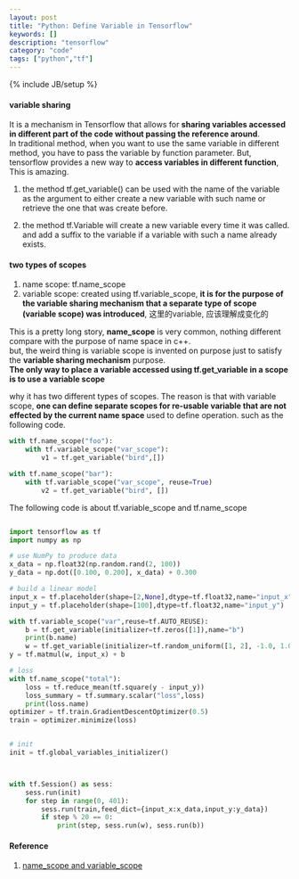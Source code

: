 ```yaml
---
layout: post
title: "Python: Define Variable in Tensorflow"
keywords: []
description: "tensorflow"
category: "code"
tags: ["python","tf"]
---
```

{% include JB/setup %}

#### variable sharing

It is a mechanism in Tensorflow that allows for **sharing variables accessed in different part of the code
without passing the reference around**. <br />
In traditional method, when you want to use the same variable in different method, you have to pass the variable by function parameter.
But, tensorflow provides a new way to **access variables in different function**, This is amazing.  

1. the method tf.get\_variable() can be used with the name of the variable as the argument to either create a 
new variable with such name or retrieve the one that was create before.

2. the method tf.Variable will create a new variable every time it was called. and add a suffix to the variable if a variable with such a name 
already exists.

#### two types of scopes

1. name scope: tf.name\_scope
2. variable scope: created using tf.variable\_scope, **it is for the purpose of the variable sharing mechanism 
that a separate type of scope (variable scope) was introduced**, 这里的variable, 应该理解成变化的 

This is a pretty long story, **name\_scope** is very common, nothing different compare with the purpose of name space in c++. <br />
but, the weird thing is variable scope is invented on purpose just to satisfy the **variable sharing mechanism** purpose. <br />
**The only way to place a variable accessed using tf.get\_variable in a scope is to use a variable scope**


why it has two different types of scopes. The reason is that with variable scope, **one can define separate scopes for re-usable variable
that are not effected by the current name space** used to define operation. such as the following code.

```python
with tf.name_scope("foo"):
    with tf.variable_scope("var_scope"):
        v1 = tf.get_variable("bird",[])

with tf.name_scope("bar"):
    with tf.variable_scope("var_scope", reuse=True)
        v2 = tf.get_variable("bird", [])
```


The following code is about tf.variable\_scope and tf.name\_scope
```python

import tensorflow as tf
import numpy as np

# use NumPy to produce data
x_data = np.float32(np.random.rand(2, 100))
y_data = np.dot([0.100, 0.200], x_data) + 0.300

# build a linear model
input_x = tf.placeholder(shape=[2,None],dtype=tf.float32,name="input_x")
input_y = tf.placeholder(shape=[100],dtype=tf.float32,name="input_y")

with tf.variable_scope("var",reuse=tf.AUTO_REUSE):
    b = tf.get_variable(initializer=tf.zeros([1]),name="b")
    print(b.name)
    w = tf.get_variable(initializer=tf.random_uniform([1, 2], -1.0, 1.0),name="w")
y = tf.matmul(w, input_x) + b

# loss
with tf.name_scope("total"):
    loss = tf.reduce_mean(tf.square(y - input_y))
    loss_summary = tf.summary.scalar("loss",loss)
    print(loss.name)
optimizer = tf.train.GradientDescentOptimizer(0.5)
train = optimizer.minimize(loss)


# init
init = tf.global_variables_initializer()



with tf.Session() as sess:
    sess.run(init)
    for step in range(0, 401):
        sess.run(train,feed_dict={input_x:x_data,input_y:y_data})
        if step % 20 == 0:
            print(step, sess.run(w), sess.run(b))

```





#### Reference
1. [name\_scope and variable\_scope](https://stackoverflow.com/questions/35919020/whats-the-difference-of-name-scope-and-a-variable-scope-in-tensorflow)




